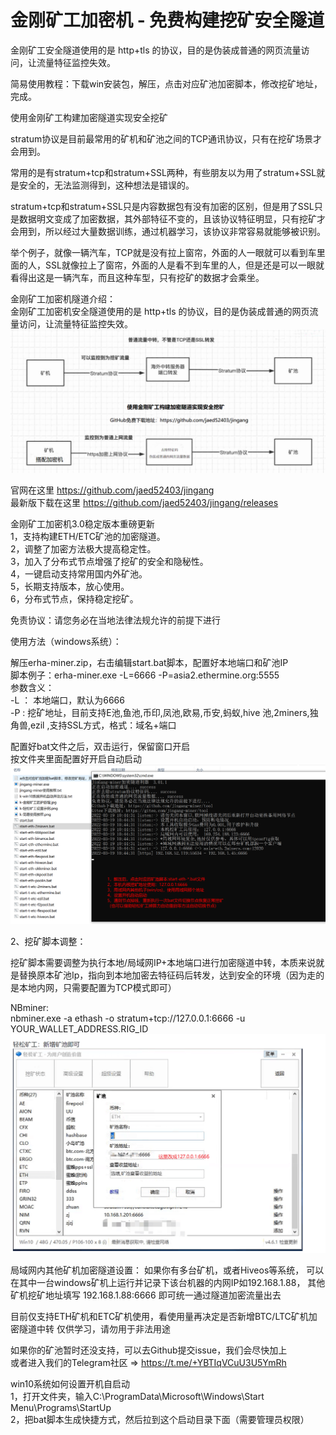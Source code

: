 # 金刚矿工加密机 - 免费构建挖矿安全隧道
金刚矿工安全隧道使用的是 http+tls 的协议，目的是伪装成普通的网页流量访问，让流量特征监控失效。    

简易使用教程：下载win安装包，解压，点击对应矿池加密脚本，修改挖矿地址，完成。  

使用金刚矿工构建加密隧道实现安全挖矿  

stratum协议是目前最常用的矿机和矿池之间的TCP通讯协议，只有在挖矿场景才会用到。  

常用的是有stratum+tcp和stratum+SSL两种，有些朋友以为用了stratum+SSL就是安全的，无法监测得到，这种想法是错误的。  

stratum+tcp和stratum+SSL只是内容数据包有没有加密的区别，但是用了SSL只是数据明文变成了加密数据，其外部特征不变的，且该协议特征明显，只有挖矿才会用到，所以经过大量数据训练，通过机器学习，该协议非常容易就能够被识别。  

举个例子，就像一辆汽车，TCP就是没有拉上窗帘，外面的人一眼就可以看到车里面的人，SSL就像拉上了窗帘，外面的人是看不到车里的人，但是还是可以一眼就看得出这是一辆汽车，而且这种车型，只有挖矿的数据才会乘坐。    

金刚矿工加密机隧道介绍：    
金刚矿工加密机安全隧道使用的是 http+tls 的协议，目的是伪装成普通的网页流量访问，让流量特征监控失效。      
![image](https://github.com/jaed52403/jingang/blob/main/JinGang%E9%98%B2%E6%8A%A4%E5%8E%9F%E7%90%86%E5%9B%BE.png)


官网在这里 https://github.com/jaed52403/jingang  
最新版下载在这里 https://github.com/jaed52403/jingang/releases  

金刚矿工加密机3.0稳定版本重磅更新  
1，支持构建ETH/ETC矿池的加密隧道。  
2，调整了加密方法极大提高稳定性。  
3，加入了分布式节点增强了挖矿的安全和隐秘性。  
4，一键启动支持常用国内外矿池。  
5，长期支持版本，放心使用。  
6，分布式节点，保持稳定挖矿。  

免责协议：请您务必在当地法律法规允许的前提下进行  

使用方法（windows系统）：  

解压erha-miner.zip，右击编辑start.bat脚本，配置好本地端口和矿池IP  
脚本例子：erha-miner.exe -L=6666 -P=asia2.ethermine.org:5555  
参数含义：  
-L ： 本地端口，默认为6666  
-P : 挖矿地址，目前支持E池,鱼池,币印,凤池,欧易,币安,蚂蚁,hive 池,2miners,独角兽,ezil ,支持SSL方式，格式：域名+端口  
  
配置好bat文件之后，双击运行，保留窗口开启  
按文件夹里面配置好开启自动启动  
![image](https://github.com/jaed52403/jingang/blob/main/k-%E7%AE%80%E6%98%93%E4%BD%BF%E7%94%A8%E6%95%99%E7%A8%8B.png)

2、挖矿脚本调整：  

挖矿脚本需要调整为执行本地/局域网IP+本地端口进行加密隧道中转，本质来说就是替换原本矿池Ip，指向到本地加密去特征码后转发，达到安全的环境（因为走的是本地内网，只需要配置为TCP模式即可）  

NBminer:  
nbminer.exe -a ethash -o stratum+tcp://127.0.0.1:6666 -u YOUR_WALLET_ADDRESS.RIG_ID  
![image](https://github.com/jaed52403/jingang/blob/main/k-%E8%BD%BB%E6%9D%BE%E7%9F%BF%E5%B7%A5%E8%AE%BE%E7%BD%AE%E7%A4%BA%E4%BE%8B.png)


局域网内其他矿机加密隧道设置： 如果你有多台矿机，或者Hiveos等系统， 可以在其中一台windows矿机上运行并记录下该台机器的内网IP如192.168.1.88， 其他矿机挖矿地址填写   192.168.1.88:6666 即可统一通过隧道加密流量出去  

目前仅支持ETH矿机和ETC矿机使用，看使用量再决定是否新增BTC/LTC矿机加密隧道中转 仅供学习，请勿用于非法用途  

如果你的矿池暂时还没支持，可以去Github提交issue，我们会尽快加上  
或者进入我们的Telegram社区 => https://t.me/+YBTIqVCuU3U5YmRh  

win10系统如何设置开机自启动  
1，打开文件夹，输入C:\ProgramData\Microsoft\Windows\Start Menu\Programs\StartUp  
2，把bat脚本生成快捷方式，然后拉到这个启动目录下面（需要管理员权限）  
